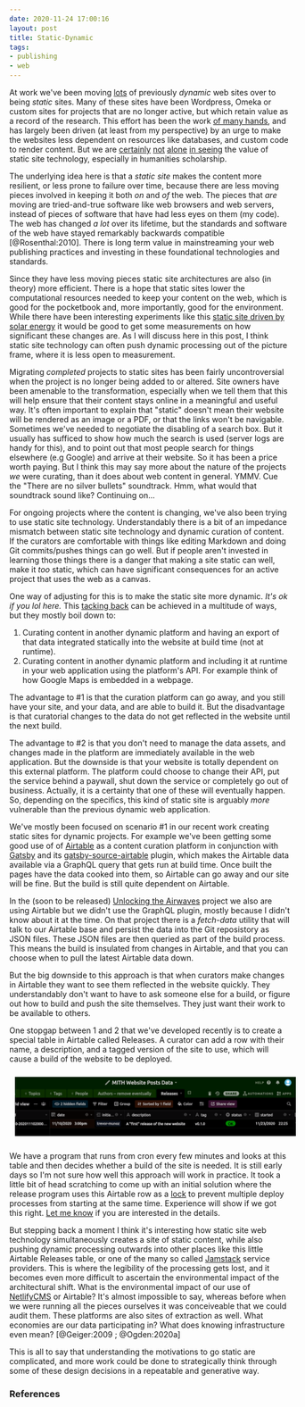 ```yaml
---
date: 2020-11-24 17:00:16
layout: post
title: Static-Dynamic
tags:
- publishing
- web
---
```


At work we've been moving [lots](https://archive.mith.umd.edu) of previously
*dynamic* web sites over to being *static* sites. Many of these sites have been
Wordpress, Omeka or custom sites for projects that are no longer active, but
which retain value as a record of the research. This effort has been the work
[of many hands](https://mith.umd.edu/news/things-look-different-around-here),
and has largely been driven (at least from my perspective) by an urge to make
the websites less dependent on resources like databases, and custom code to
render content. But we are
[certainly](http://www.digitalhumanities.org/dhq/vol/13/1/000411/000411.html)
[not](https://minicomp.github.io/wax/about/)
[alone](https://programminghistorian.org/en/lessons/building-static-sites-with-jekyll-github-pages)
[in
seeing](https://matthewlincoln.net/2019/12/19/digital-humanities-handbook.html)
the value of static site technology, especially in humanities scholarship.

The underlying idea here is that a *static site* makes the content more
resilient, or less prone to failure over time, because there are less moving
pieces involved in keeping it both *on* and *of* the web. The pieces that *are*
moving are tried-and-true software like web browsers and web servers, instead
of pieces of software that have had less eyes on them (my code). The web has
changed *a lot* over its lifetime, but the standards and software of the web
have stayed remarkably backwards compatible [@Rosenthal:2010]. There is long
term value in mainstreaming your web publishing practices and investing in
these foundational technologies and standards.

Since they have less moving pieces static site architectures are also (in
theory) more efficient. There is a hope that static sites lower the
computational resources needed to keep your content on the web, which is good
for the pocketbook and, more importantly, good for the environment. While there
have been interesting experiments like this [static site driven by solar
energy](https://solar.lowtechmagazine.com/2018/09/how-to-build-a-lowtech-website/)
it would be good to get some measurements on how significant these changes are.
As I will discuss here in this post, I think static site technology can often
push dynamic processing out of the picture frame, where it is less open to
measurement.

Migrating *completed* projects to static sites has been fairly uncontroversial
when the project is no longer being added to or altered. Site owners have been
amenable to the transformation, especially when we tell them that this will
help ensure that their content stays online in a meaningful and useful way.
It's often important to explain that "static" doesn't mean their website will
be rendered as an image or a PDF, or that the links won't be navigable.
Sometimes we've needed to negotiate the disabling of a search box. But it
usually has sufficed to show how much the search is used (server logs are handy
for this), and to point out that most people search for things elsewhere (e.g
Google) and arrive at their website. So it has been a price worth paying. But
I think this may say more about the nature of the projects *we* were curating,
than it does about web content in general. YMMV. Cue the "There are no silver
bullets" soundtrack. Hmm, what would that soundtrack sound like? Continuing
on...

For ongoing projects where the content is changing, we've also been trying to
use static site technology. Understandably there is a bit of an impedance
mismatch between static site technology and dynamic curation of content. If the
curators are comfortable with things like editing Markdown and doing Git
commits/pushes things can go well. But if people aren't invested in learning
those things there is a danger that making a site static can well, make it
*too* static, which can have significant consequences for an active project
that uses the web as a canvas.

One way of adjusting for this is to make the static site more dynamic. *It's ok
if you lol here.* This [tacking
back](https://en.wikipedia.org/wiki/Tacking_(sailing)) can be achieved in
a multitude of ways, but they mostly boil down to:

1. Curating content in another dynamic platform and having an export of that data integrated statically into the website at build time (not at runtime).
2. Curating content in another dynamic platform and including it at runtime in your   web application using the platform's API. For example think of how Google Maps is embedded in a webpage.

The advantage to #1 is that the curation platform can go away, and you still
have your site, and your data, and are able to build it. But the disadvantage
is that curatorial changes to the data do not get reflected in the website
until the next build.

The advantage to #2 is that you don't need to manage the data assets, and
changes made in the platform are immediately available in the web application.
But the downside is that your website is totally dependent on this external
platform. The platform could choose to change their API, put the service behind
a paywall, shut down the service or completely go out of business. Actually, it
is a certainty that one of these will eventually happen. So, depending on the
specifics, this kind of static site is arguably *more* vulnerable than the
previous dynamic web application.

We've mostly been focused on scenario #1 in our recent work creating static
sites for dynamic projects. For example we've been getting some good use of of
[Airtable](https://airtable.com) as a content curation platform in conjunction
with [Gatsby](https://www.gatsbyjs.com) and its
[gatsby-source-airtable](https://www.gatsbyjs.com/plugins/gatsby-source-airtable/)
plugin, which makes the Airtable data available via a GraphQL query that gets
run at build time. Once built the pages have the data cooked into them, so
Airtable can go away and our site will be fine. But the build is still quite
dependent on Airtable.

In the (soon to be released) [Unlocking the
Airwaves](https://mith.umd.edu/research/unlocking-the-airwaves/) project we
also are using Airtable but we didn't use the GraphQL plugin, mostly because
I didn't know about it at the time. On that project there is a *fetch-data*
utility that will talk to our Airtable base and persist the data into the Git
reposistory as JSON files. These JSON files are then queried as part of the
build process. This means the build is insulated from changes in Airtable, and
that you can choose when to pull the latest Airtable data down.

But the big downside to this approach is that when curators make changes in
Airtable they want to see them reflected in the website quickly. They
understandably don't want to have to ask someone else for a build, or figure
out how to build and push the site themselves. They just want their work to be
available to others.

One stopgap between 1 and 2 that we've developed recently is to create
a special table in Airtable called Releases. A curator can add a row with their
name, a description, and a tagged version of the site to use, which will cause
a build of the website to be deployed.

<a href="/images/static-dynamic.png"><img style="margin: 10px;" class="img-responsive" src="/images/static-dynamic.png"></a>

We have a program that runs from cron every few minutes and looks at this table
and then decides whether a build of the site is needed. It is still early days
so I'm not sure how well this approach will work in practice. It took a little
bit of head scratching to come up with an initial solution where the release
program uses this Airtable row as
a [lock](https://en.wikipedia.org/wiki/Mutual_exclusion) to prevent multiple
deploy processes from starting at the same time. Experience will show if we got
this right. [Let me know](mailto:ehs@pobox.com) if you are interested in the
details.

But stepping back a moment I think it's interesting how static site web
technology simultaneously creates a site of static content, while also pushing
dynamic processing outwards into other places like this little Airtable
Releases table, or one of the many so called [Jamstack](https://jamstack.org/)
service providers. This is where the legibility of the processing gets lost,
and it becomes even more difficult to ascertain the environmental impact of the
architectural shift. What is the environmental impact of our use of
[NetlifyCMS](https://www.netlifycms.org/) or Airtable? It's almost impossible
to say, whereas before when we were running all the pieces ourselves it was
conceiveable that we could audit them. These platforms are also sites of
extraction as well. What economies are our data participating in? What does
knowing infrastructure even mean? [@Geiger:2009 ; @Ogden:2020a] 

This is all to say that understanding the motivations to go static are
complicated, and more work could be done to strategically think through some of
these design decisions in a repeatable and generative way.

### References


